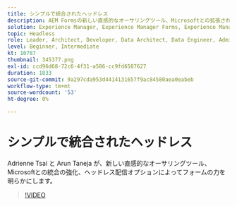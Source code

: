 ```yaml
---
title: シンプルで統合されたヘッドレス
description: AEM Formsの新しい直感的なオーサリングツール、Microsoftとの拡張された統合およびヘッドレス配信オプションについて説明します。
solution: Experience Manager, Experience Manager Forms, Experience Manager as a Cloud Service
topic: Headless
role: Leader, Architect, Developer, Data Architect, Data Engineer, Admin, User
level: Beginner, Intermediate
kt: 10787
thumbnail: 345377.png
exl-id: ccd96d68-72c6-4f31-a586-cc9fd6587627
duration: 1833
source-git-commit: 9a297cda953d4414131657f9ac84580aea0eabeb
workflow-type: tm+mt
source-wordcount: '53'
ht-degree: 0%

---
```


# シンプルで統合されたヘッドレス

Adrienne Tsai と Arun Taneja が、新しい直感的なオーサリングツール、Microsoftとの統合の強化、ヘッドレス配信オプションによってフォームの力を明らかにします。

>[!VIDEO](https://video.tv.adobe.com/v/345377/?quality=12&learn=on)
